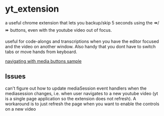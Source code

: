 # yt_extension

a useful chrome extension that lets you backup/skip 5 seconds using the ⏪/⏩ buttons, even with the youtube video out of focus.

useful for code-alongs and transcriptions when you have the editor focused and the video on another window. Also handy that you dont have to switch tabs or move hands from keyboard.

[navigating with media buttons sample](https://www.chromestatus.com/feature/5639924124483584)

## Issues

can't figure out how to update mediaSession event handlers when the mediasession changes, i.e. when user navigates to a new youtube video (yt is a single page application so the extension does not refresh). A workaround is to just refresh the page when you want to enable the controls on a new video
